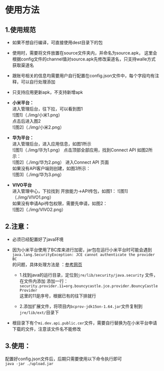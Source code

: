 # 使用方法

## 1.使用规范
* 如果不想自行编译，可直接使用dest目录下的包  
* 使用时，需要将文件放置在source文件夹内，并命名为source.apk，
  这里会根据config文件的channel值对source.apk先修改渠道名，只支持walle方式获取渠道名  
* 跟账号相关的信息均需要用户自行配置在config.json文件中，每个字段均有注释，可以自行处理添加
* 只支持应用更新apk，不支持新增apk
  

* **小米平台：**  
进入管理后台，往下拉，可以看到图1  
![图1]（./img/小米1.png）  
点击后进入图2  
![图2]（./img/小米2.png）
  

* **华为平台：**  
进入管理后台，进入应用信息，如图1所示  
![图1]（./img/华为1.png）
点击顶部全部应用，找到Connect API 如图2所示：  
![图2]（./img/华为2.png） 
进入Connect API 页面  
如果没有API客户端则创建，如图3所示：  
![图3]（./img/华为3.png）   
  

* **VIVO平台**  
进入管理中心，下拉找到 开放能力->API传包，如图1：
![图1]（./img/VIVO1.png）  
如果没有申请Api传包权限，需要先申请，如图2：  
![图2]（./img/VIVO2.png）  

## 2.注意：
* 必须已经配置好了java环境  
* 因为小米平台使用了BC库来进行加密，jar包在运行小米平台时可能会遇到  
`java.lang.SecurityException: JCE cannot authenticate the provider BC`  
的问题，具体处理方法是 ：[参考网页](https://blog.csdn.net/qq_32327553/article/details/73883440) 
    + 1.找到java的运行目录，定位到`jre/lib/security/java.security` 文件，在文件内添加
        添加一行：
        `security.provider.11=org.bouncycastle.jce.provider.BouncyCastleProvider`  
        这里的11是序号，根据已有的往下排就行  
        
    + 2.添加扩展文件，将项目内`bcprov-jdk15on-1.64.jar`文件复制到 `jre/lib/ext/`目录下
        
* 根目录下有个`mi.dev.api.public.cer`文件，需要自行替换为在小米平台申请下载的文件，注意该文件名不能修改

## 3.使用：  
配置好config.json文件后，后期只需要使用以下命令执行即可  
`java -jar ./upload.jar`
    
